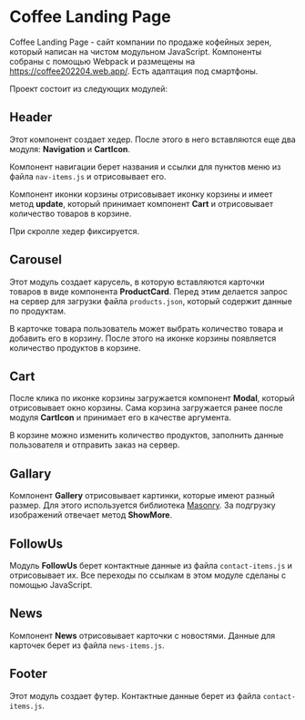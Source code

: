 # Coffee Landing Page

Coffee Landing Page - сайт компании по продаже кофейных зерен, который написан на чистом модульном JavaScript. Компоненты собраны с помощью Webpack и размещены на <https://coffee202204.web.app/>. Есть адаптация под смартфоны.

Проект состоит из следующих модулей:

## Header

Этот компонент создает хедер. После этого в него вставляются еще два модуля: **Navigation** и **CartIcon**.

Компонент навигации берет названия и ссылки для пунктов меню из файла `nav-items.js` и отрисовывает его.

Компонент иконки корзины отрисовывает иконку корзины и имеет метод **update**, который принимает компонент **Cart** и отрисовывает количество товаров в корзине.

При скролле хедер фиксируется.

## Carousel

Этот модуль создает карусель, в которую вставляются карточки товаров в виде компонента **ProductCard**. Перед этим делается запрос на сервер для загрузки файла `products.json`, который содержит данные по продуктам.

В карточке товара пользователь может выбрать количество товара и добавить его в корзину. После этого на иконке корзины появляется количество продуктов в корзине.

## Cart

После клика по иконке корзины загружается компонент **Modal**, который отрисовывает окно корзины. Сама корзина загружается ранее после модуля **CartIcon** и принимает его в качестве аргумента.

В корзине можно изменить количество продуктов, заполнить данные пользователя и отправить заказ на сервер.

## Gallary

Компонент **Gallery** отрисовывает картинки, которые имеют разный размер. Для этого используется библиотека [Masonry](https://masonry.desandro.com/). За подгрузку изображений отвечает метод **ShowMore**.

## FollowUs

Модуль **FollowUs** берет контактные данные из файла `contact-items.js` и отрисовывает их. Все переходы по ссылкам в этом модуле сделаны с помощью JavaScript.

## News

Компонент **News** отрисовывает карточки с новостями. Данные для карточек берет из файла `news-items.js`.

## Footer

Этот модуль создает футер. Контактные данные берет из файла `contact-items.js`.
